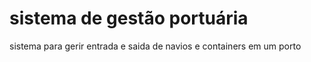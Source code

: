# sistema de gestão portuária
 sistema para gerir entrada e saida de navios e containers em um porto
